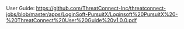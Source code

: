 User Guide: https://github.com/ThreatConnect-Inc/threatconnect-jobs/blob/master/apps/LoginSoft-PursuitX/Loginsoft%20PursuitX%20-%20ThreatConnect%20User%20Guide%20v1.0.0.pdf
